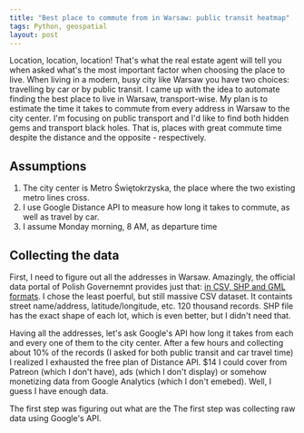 ```yaml
---
title: "Best place to commute from in Warsaw: public transit heatmap"
tags: Python, geospatial
layout: post
---
```


Location, location, location!
That's what the real estate agent will tell you when asked what's the most important factor when choosing the place to live.
When living in a modern, busy city like Warsaw you have two choices: travelling by car or by public transit.
I came up with the idea to automate finding the best place to live in Warsaw, transport-wise.
My plan is to estimate the time it takes to commute from every address in Warsaw to the city center.
I'm focusing on public transport and I'd like to find both hidden gems and transport black holes.
That is, places with great commute time despite the distance and the opposite - respectively.

## Assumptions

1. The city center is Metro Świętokrzyska, the place where the two existing metro lines cross.
2. I use Google Distance API to measure how long it takes to commute, as well as travel by car.
3. I assume Monday morning, 8 AM, as departure time

## Collecting the data

First, I need to figure out all the addresses in Warsaw.
Amazingly, the official data portal of Polish Governemnt provides just that: [in CSV, SHP and GML formats](https://dane.gov.pl/pl/dataset/469).
I chose the least poerful, but still massive CSV dataset.
It containts street name/address, latitude/longitude, etc.
120 thousand records.
SHP file has the exact shape of each lot, which is even better, but I didn't need that.

Having all the addresses, let's ask Google's API how long it takes from each and every one of them to the city center.
After a few hours and collecting about 10% of the records (I asked for both public transit and car travel time) I realized I exhausted the free plan of Distance API.
$14 I could cover from Patreon (which I don't have), ads (which I don't display) or somehow monetizing data from Google Analytics (which I don't emebed).
Well, I guess I have enough data.




The first step was figuring out what are the 
The first step was collecting raw data using Google's API.

